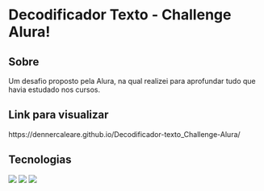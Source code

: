 <h1>Decodificador Texto - Challenge Alura!</h1>

<h2>Sobre</h2>
<p>Um desafio proposto pela Alura, na qual realizei para aprofundar tudo que havia estudado nos cursos.</p>

## Link para visualizar
<p>https://dennercaleare.github.io/Decodificador-texto_Challenge-Alura/</p>

## Tecnologias
<div>
  <img src="https://img.shields.io/badge/HTML-239120?style=for-the-badge&logo=html5&logoColor=white">
  <img src="https://img.shields.io/badge/CSS-239120?&style=for-the-badge&logo=css3&logoColor=white">
  <img src="https://img.shields.io/badge/JavaScript-F7DF1E?style=for-the-badge&logo=javascript&logoColor=black">
</div>

